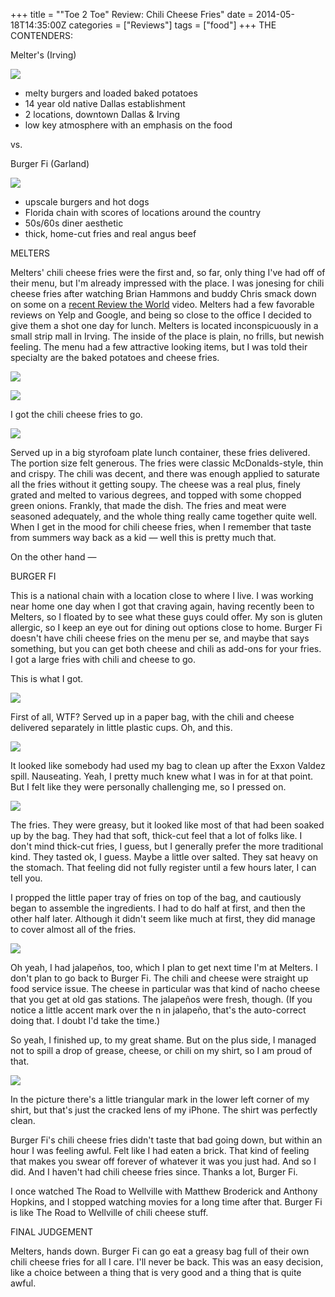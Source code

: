 +++
title = "\"Toe 2 Toe\" Review: Chili Cheese Fries"
date = 2014-05-18T14:35:00Z
categories = ["Reviews"]
tags = ["food"]
+++
THE CONTENDERS:

Melter's (Irving)

![](http://2.bp.blogspot.com/-GzMOCiX1j9E/U3Wap9B7m3I/AAAAAAAAAXo/5B7VYui7oaI/s1600/melters.jpg)

* melty burgers and loaded baked potatoes
* 14 year old native Dallas establishment
* 2 locations, downtown Dallas &amp; Irving
* low key atmosphere with an emphasis on the food

vs.

Burger Fi (Garland)

![](http://4.bp.blogspot.com/-zpMVPy9mjiw/U3WbZ7lYInI/AAAAAAAAAXw/Y2IJ4-zwtdw/s1600/bfi.jpg)

* upscale burgers and hot dogs
* Florida chain with scores of locations around the country
* 50s/60s diner aesthetic
* thick, home-cut fries and real angus beef

MELTERS

Melters' chili cheese fries were the first and, so far, only thing I've had off of their menu, but I'm already impressed with the place. I was jonesing for chili cheese fries after watching Brian Hammons and buddy Chris smack down on some on a [recent Review the World](http://www.reviewtheworld.com/2014/04/campus-food-review-harriers-nest-at.html) video. Melters had a few favorable reviews on Yelp and Google, and being so close to the office I decided to give them a shot one day for lunch. Melters is located inconspicuously in a small strip mall in Irving. The inside of the place is plain, no frills, but newish feeling. The menu had a few attractive looking items, but I was told their specialty are the baked potatoes and cheese fries.

![](http://2.bp.blogspot.com/-5xUtogK6x5g/U3kayvy6YhI/AAAAAAAAAYU/SKkFFVC5A9E/s1600/melters-menu-left.JPG)

![](http://4.bp.blogspot.com/-jcIDikUCDUU/U3kayhd8k9I/AAAAAAAAAYQ/wgAcE0t5DCE/s1600/melters-menu-right.JPG)

I got the chili cheese fries to go.

![](http://3.bp.blogspot.com/-jBj31kUkjGk/U3kb8jO0EAI/AAAAAAAAAYY/1c4KJYmUMHM/s1600/melters-cheese-fries.JPG)

Served up in a big styrofoam plate lunch container, these fries delivered. The portion size felt generous. The fries were classic McDonalds-style, thin and crispy. The chili was decent, and there was enough applied to saturate all the fries without it getting soupy. The cheese was a real plus, finely grated and melted to various degrees, and topped with some chopped green onions. Frankly, that made the dish. The fries and meat were seasoned adequately, and the whole thing really came together quite well. When I get in the mood for chili cheese fries, when I remember that taste from summers way back as a kid — well this is pretty much that.

On the other hand —

BURGER FI

This is a national chain with a location close to where I live. I was working near home one day when I got that craving again, having recently been to Melters, so I floated by to see what these guys could offer. My son is gluten allergic, so I keep an eye out for dining out options close to home. Burger Fi doesn't have chili cheese fries on the menu per se, and maybe that says something, but you can get both cheese and chili as add-ons for your fries. I got a large fries with chili and cheese to go.

This is what I got.

![](http://2.bp.blogspot.com/-HPtBSLfkwAE/U3kf1WJTkXI/AAAAAAAAAYk/kb5yXQsFZFs/s1600/IMG_0544.jpg)

First of all, WTF? Served up in a paper bag, with the chili and cheese delivered separately in little plastic cups. Oh, and this.

![](http://1.bp.blogspot.com/-QnsU7YjgmBU/U3kgjtSahCI/AAAAAAAAAZE/QLlHyrfe0WM/s1600/IMG_0543.jpg)

It looked like somebody had used my bag to clean up after the Exxon Valdez spill. Nauseating. Yeah, I pretty much knew what I was in for at that point. But I felt like they were personally challenging me, so I pressed on.

![](http://1.bp.blogspot.com/-9qkfiWxxZto/U3kf1so7zTI/AAAAAAAAAY8/X0RukvzU7ug/s1600/IMG_0545.JPG)

The fries. They were greasy, but it looked like most of that had been soaked up by the bag. They had that soft, thick-cut feel that a lot of folks like. I don't mind thick-cut fries, I guess, but I generally prefer the more traditional kind. They tasted ok, I guess. Maybe a little over salted. They sat heavy on the stomach. That feeling did not fully register until a few hours later, I can tell you.

I propped the little paper tray of fries on top of the bag, and cautiously began to assemble the ingredients. I had to do half at first, and then the other half later. Although it didn't seem like much at first, they did manage to cover almost all of the fries.

![](http://3.bp.blogspot.com/-tgeofYTvDyU/U3kf1tW6vUI/AAAAAAAAAY4/zO2Q0QOwO6A/s1600/IMG_0546.JPG)

Oh yeah, I had jalapeños, too, which I plan to get next time I'm at Melters. I don't plan to go back to Burger Fi. The chili and cheese were straight up food service issue. The cheese in particular was that kind of nacho cheese that you get at old gas stations. The jalapeños were fresh, though. (If you notice a little accent mark over the n in jalapeño, that's the auto-correct doing that. I doubt I'd take the time.)

So yeah, I finished up, to my great shame. But on the plus side, I managed not to spill a drop of grease, cheese, or chili on my shirt, so I am proud of that.

![](http://4.bp.blogspot.com/-aJDYQSfOoTA/U3kf2F4akFI/AAAAAAAAAZA/cWscQldMz6Y/s1600/IMG_0547.jpg)

In the picture there's a little triangular mark in the lower left corner of my shirt, but that's just the cracked lens of my iPhone. The shirt was perfectly clean.

Burger Fi's chili cheese fries didn't taste that bad going down, but within an hour I was feeling awful. Felt like I had eaten a brick. That kind of feeling that makes you swear off forever of whatever it was you just had. And so I did. And I haven't had chili cheese fries since. Thanks a lot, Burger Fi.

I once watched The Road to Wellville with Matthew Broderick and Anthony Hopkins, and I stopped watching movies for a long time after that. Burger Fi is like The Road to Wellville of chili cheese stuff.

FINAL JUDGEMENT

Melters, hands down. Burger Fi can go eat a greasy bag full of their own chili cheese fries for all I care. I'll never be back. This was an easy decision, like a choice between a thing that is very good and a thing that is quite awful.
